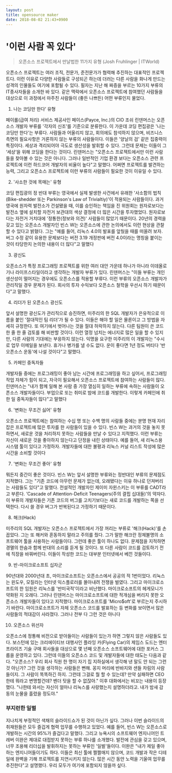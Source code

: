 ```yaml
---
layout: post
title: opensource maker
date: 2018-08-02 21:43+0900
---
```


# '이런 사람 꼭 있다'

> 오픈소스 프로젝트에서 만날법한 11가지 유형 (Josh Fruhlinger | ITWorld)

오픈소스 프로젝트는 여러 조직, 전문가, 준전문가가 협력해 추진하는 대표적인 프로젝트다. 이런 이유로 다양한 사람들로 구성되곤 하는데 더러는 다른 사람을 화나게 만드는 성격의 인물들도 여기에 포함될 수 있다. 필자는 지난 해 짜증을 부르는 10가지 부류의 IT종사자들을 소개한 바 있다. 같은 맥락에서 오픈소스 프로젝트에 참여했던 사람들을 대상으로 이 과정에서 마주친 사람들이 (좋든 나쁘든) 어떤 부류인지 물었다.

01. 나는 코딩만 한다’ 유형

페이롤(급여 처리) 서비스 제공사인 페이스(Payce, Inc.)의 CIO 조쉬 린덴머스는 오픈소스 개발자 부류를 '각자의 신조'를 기준으로 분류한다. 이 가운데 코딩 편집광은 '나는 코딩만 한다'는 부류다. 사람들과 어울리지 않고, 회의에도 참석하지 않으며, 비즈니스 측면의 필요사항은 거론하지 않는 부류의 사람들이다. 이들은 '양날의 검' 같은 집중력이 특징이다. 세상과 격리되어야 극도로 생산성을 발휘할 수 있다. 그런데 문제는 이들이 그 ‘세상’을 위해 코딩을 한다는 것이다. 린덴머스는 "오픈소스 프로젝트에서만 이런 사람들을 찾아볼 수 있는 것은 아니다. 그러나 일반적인 기업 환경 보다는 오픈소스 관련 프로젝트에 이런 하드코어 개발자의 비율이 높다"고 말했다. 어쩌면 프로젝트를 발견하는 능력, 그리고 오픈소스 프로젝트에 이런 부류의 사람들이 필요한 것이 이유일 수 있다.

02. '사소한 것에 목매는' 유형

코딩 편집광의 정 반대 부류는 영국에서 실제 발생한 사건에서 유래한 '사소함의 법칙(Bike-shedder 또는 Parkinson's Law of Trivialtiy)'이 적용되는 사람들이다. 과거 영국에 원자력 발전소가 건설됐을 때, 이를 승인하는 책임을 진 위원회는 원자로보다는 발전소 옆에 설치할 자전거 보관대의 색상 결정에 더 많은 시간을 투자했었다. 원자로보다는 자전거 거치대에 '정통한(정보와 의견)' 사람들이 많았기 때문이다. 20년의 경력을 갖고 있는 오픈소스 개발자인 빈스 W는 오픈소스에 관한 논의에서도 이런 현상을 관찰할 수 있다고 밝혔다. 그는 "예를 들어, 리눅스 4.0의 발표를 앞뒀을 때를 떠올려 보자. 버그 수정 같이 유용한 문제보다는 버전 3.19 개정판에 버전 4.0이라는 명칭을 붙이는 것이 타당한지 논의한 내용이 더 많다"고 말했다

03. 광신도

오픈소스가 특정 프로그래밍 프로젝트를 위한 여러 대안 가운데 하나가 아니라 이데올로기나 라이프스타일이라고 생각하는 개발자 부류가 있다. 린덴머스는 "이들 부류는 개인 생산성이 떨어지는 경우에도 오픈소스를 적용할 부류다. 이런 부류의 오픈소스 개발자가 관리직일 경우 문제가 된다. 회사의 투자 수익보다 오픈소스 철학을 우선시 하기 때문이다"고 말했다.

04. 리더가 된 오픈소스 광신도

앞서 설명한 광신도가 관리직으로 승진하면, 미주리의 한 SQL 개발자가 은유적으로 이름을 붙인 '절대적인 팀 리더'가 될 수 있다. 이들은 해야 할 일은 물론이고 그 방법을 자세히 규정한다. 또 여기에서 벗어나는 것을 절대 허락하지 않는다. 다른 팀원이 쓴 코드 한 줄 한 줄 검토를 해 비판할 것이다. 이런 열정 넘치는 에너지로 많은 일을 할 수 있지만, 다른 사람의 기대에는 부응하지 않는다. 익명을 요구한 미주리의 이 개발자는 "수시로 업무 이메일을 보낸다. 휴가나 병가를 낼 수도 없다. 운이 좋다면 1년 정도 버티다 '반 오픈소스 운동'에 나설 것이다"고 말했다.

05. 카페인 중독자들

개발자들 중에는 프로그래밍이 좋아 남는 시간에 프로그래밍을 하고 싶어서, 프로그래밍 작업 자체가 힘이 되고, 자극이 필요해서 오픈소스 프로젝트에 참여하는 사람들이 많다. 린덴머스는 "내가 함께 일해 본 사람 중 가장 열심히 일하는 부류에 속하는 사람들이 오픈소스 개발자들이다. 부업으로 또는 취미로 밤에 코드를 개발한다. 이렇게 카페인에 취한 일 중독자들이 많다"고 말했다

06. '변화는 무조건 싫어' 유형

오픈소스 프로젝트에는 참여하는 수십 명 또는 수백 명의 사람들 중에는 분명 현재 자리잡은 프로젝트에 많은 투자를 한 사람들이 있을 수 있다. 빈스 W는 과거의 것을 놓지 못하면서, 새로운 것을 처리하지 못하는 사람들을 만날 수 있다고 지적했다. 이런 부류는 자신이 새로운 것을 좋아하지 않는다고 단정을 내린 상태이다. 예를 들어, 새 리눅스용 시스탬 툴이 있다고 가정하자. 개발자들에 대한 불평과 리눅스 커널 리스트 작성에 많은 시간을 소비할 것이다

07. '변화는 무조건 좋아' 유형

뭐든지 중간이 좋은 것이다. 빈스 W는 앞서 설명한 부류와는 정반대인 부류의 문제점도 지적했다. 그는 "기존 코드에 아무런 문제가 없는데, 오래됐다는 이유 하나로 던져버리는 사람들도 있다"고 말했다. 전설적인 개발자인 제이미 자윈스키는 이 부류를 CADT라고 부른다. ’Cascade of Attention-Deficit Teenagers(주의 결핍 십대들)’의 약자다. 이 부류의 개발자들은 기존 코드의 버그를 고치기보다는 새로 코드를 개발하는 쪽을 선택한다. 다시 쓸 경우 버그가 반복된다고 가정하기 때문이다.

08. 해크(Hack)

미주리의 SQL 개발자는 오픈소스 프로젝트에서 가장 꺼리는 부류로 '해크(Hack)'를 손꼽았다. 그는 또 해커와 혼동하지 말라고 주의를 줬다. 그가 말한 해크란 정체불명의 소프트웨어 툴을 사용하는 사람들이다. 그런데 좋은 툴이 하나도 없다. 문제점을 지적하면 경멸의 한숨과 함께 반대의 소리를 듣게 될 것이다. 또 다른 사람이 코드를 검토하기 전에 직장을 바꿔버린다. 이들이 작성한 코드는 대부분 인터넷에서 베낀 것들이다.

09. 반-마이크로소프트 십자군

90년대와 2000년대 초, 마이크로소프트는 오픈소스에서 공공의 적 1번이었다. 리눅스는 윈도우, 모질라는 인터넷 익스플로러를 몰아내려 전쟁을 벌였다. 그리고 마이크로소프트의 한 임원은 리눅스를 '반미국적'이라고 비난했다. 마이크로소프트의 헤게모니가 약화된 지 오래다. 그러나 린덴머스는 마이크로소프트에 대한 적개심을 버리지 못한 오픈소스 개발자들이 있다고 지적했다. 마이크로소프트를 'Micro$oft'로 부르는지 주시하기 바란다. 마이크로소프트가 자체 오픈소스 코드를 발표하는 등 변화를 보이면서 많은 사람들의 적대감이 사라졌다. 그러나 전부 다 그런 것은 아니다

10. 오픈소스 위선자

오픈소스에 정통해 비전으로 받아들이는 사람들이 있는가 하면 그렇지 않은 사람들도 있다. 보스턴에 있는 크리에이티브 대행사인 플라잉 카(Flying Car)의 제임스 도드는 엔터프라이즈 기술 구매 회사들을 대상으로 몇 년째 오픈소스 소프트웨어에 대한 포커스 그룹을 운영하고 있다. 그런데 이들의 오픈소스 코드 및 개발자들에 대한 태도는 다음과 같다. "오픈소스? 우리 회사 직원 한 명이 자기 집 지하실에서 생각해 낸 말도 안 되는 그런 것 아닌가? 그런 것을 생각하는 사람들은 뻔해. 꽁지 머리에 반바지와 샌들 차림의 사람들이지. 그 사람이 똑똑하긴 하지. 그런데 그걸로 뭘 할 수 있는데? 만약 실패하면 CEO한테 뭐라고 변명할건데? 벤더 탓을 할 수 없잖아." 이후 대화에서는 비꼬는 내용이 등장했다. "나한테 와서는 자신이 얼마나 리눅스를 사랑했는지 설명하더라고. 내가 밤새 감동의 눈물을 흘렸을 정도야."

### 부지런한 일벌

지나치게 부정적인 색채의 슬라이드쇼가 된 것이 아닌가 싶다. 그러나 이번 슬라이드의 취재원들은 모두 즐겁게 협력 업무를 수행하고 있었다. 예를 들어, 빈스 W는 오픈소스로 개발하는 시간의 95%가 즐겁다고 말했다. 그리고 뉴욕시의 소프트웨어 엔지니어인 트레버 이완은 제대로 대접받지 못하는 부류 하나를 소개했다. 발전에 관심을 갖고 있으며, 너무 조용해 리더십을 발휘하지는 못하는 부류인 '일벌'들이다. 이완은 "내가 제일 좋아하는 엔지니어들이기도 하다. 이들은 최신 툴에 쩔쩔매지 않으며, 코드 개발과 작은 디테일에 완벽을 기해 프로젝트를 지연시키지 않는다. 많은 시간 동안 노력을 기울여 업무를 추진한다"고 설명했다. 우리 모두가 여기에 포함되지 않을까 싶다.
